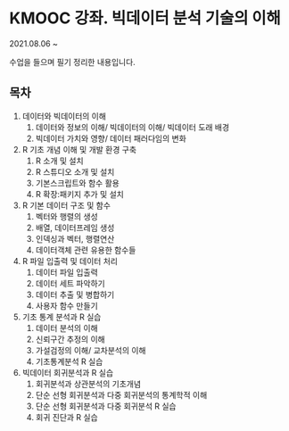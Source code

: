 # KMOOC 강좌. 빅데이터 분석 기술의 이해

2021.08.06 ~

수업을 들으며 필기 정리한 내용입니다.





## 목차

1. 데이터와 빅데이터의 이해
   1. 데이터와 정보의 이해/ 빅데이터의 이해/ 빅데이터 도래 배경
   2. 빅데이터 가치와 영향/ 데이터 패러다임의 변화
2. R 기초 개념 이해 및 개발 환경 구축
   1. R 소개 및 설치
   2. R 스튜디오 소개 및 설치
   3. 기본스크립트와 함수 활용
   4. R 확장:패키지 추가 및 설치
3. R 기본 데이터 구조 및 함수
   1. 벡터와 행렬의 생성
   2. 배열, 데이터프레임 생성
   3. 인덱싱과 벡터, 행렬연산
   4. 데이터객체 관련 유용한 함수들
4. R 파일 입출력 및 데이터 처리
   1. 데이터 파일 입출력
   2. 데이터 세트 파악하기
   3. 데이터 추출 및 병합하기
   4. 사용자 함수 만들기
5. 기초 통계 분석과 R 실습
   1. 데이터 분석의 이해
   2. 신뢰구간 추정의 이해
   3. 가설검정의 이해/ 교차분석의 이해
   4. 기초통계분석 R 실습
6. 빅데이터 회귀분석과 R 실습
   1. 회귀분석과 상관분석의 기초개념
   2. 단순 선형 회귀분석과 다중 회귀분석의 통계학적 이해
   3. 단순 선형 회귀분석과 다중 회귀분석 R 실습
   4. 회귀 진단과 R 실습

 